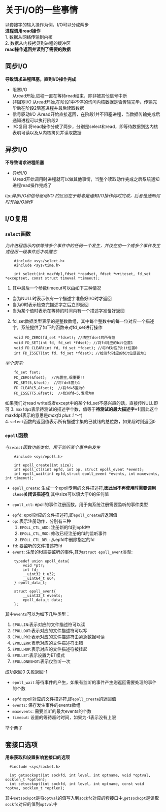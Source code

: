 # 关于I/O的一些事情

以套接字的输入操作为例，I/O可以分成两步    
**进程调用read操作**  
    1. 数据从网络传输到内核  
    2. 数据从内核拷贝到进程的缓冲区    
**read操作返回并读到了需要的数据**

## 同步I/O
**导致请求进程阻塞，直到I/O操作完成**
* 阻塞I/O  
  从read开始,进程一直在等待read结束，除非被其他信号中断  
* 非阻塞I/O
  从read开始,在阶段1中不停的询问内核数据是否传输完毕，传输完毕后在阶段2阻塞进程并最后读取数据  
* 信号驱动I/O
  从read开始直接返回，在阶段1并不阻塞进程，当数据传输完成后通知进程可以执行阶段2 
* I/O复用
  将read操作分成了两步，分别是select和read，即等待数据到达内核表明可读以及从内核拷贝并读取数据

## 异步I/O
**不导致请求进程阻塞**
* 异步I/O  
  从read开始调用时进程就可以做其他事情，当整个读取动作完成之后系统通知进程read操作完成了

*tip:异步I/O和信号驱动I/O 的区别在于前者是通知I/O操作何时完成，后者是通知何时开始I/O操作*

## I/O复用

### `select`函数
*允许进程指示内核等待多个事件中的任何一个发生，并仅在由一个或多个事件发生或经历一段事件后才唤醒它*
```
    #include <sys/select.h>  
    #include <sys/time.h>  

    int select(int maxfdp1,fdset *readset, fdset *writeset, fd_set *exceptset, const struct timeval *timeout);
```
1. 其中最后一个参数timeout可以由如下三种情况
* 当为NULL时表示仅有一个描述字准备好I/O时才返回
* 当为0时表示检查完描述字之后立即返回
* 当为某个值时表示在等待的时间内有一个描述字准备好返回

2. fd_set数据类型表示的是整数数组，其中每个整数中的每一位对应一个描述字，系统提供了如下的函数来对fd_set进行操作
```
    void FD_ZERO(fd_set *fdset); //清空fdset的所有位
    void FD_SET(int fd, fd_set *fdset); //将fd对应的bit位置1
    void FD_CLEAR(int fd, fd_set *fdset); //将fd对应的bit位置0
    int FD_ISSET(int fd, fd_set *fdset); //检测fd对应的bit位是否为1
```
*举个例子:*
```
    fd_set fset;  
    FD_ZERO(&fset);  //先置空,很重要!!
    FD_SET(5,&fset);  //将fd=5置为1
    FD_CLEAR(5,&fset);  //将fd=5置为0
    FD_ISSET(5,&fset);  //检测fd=5,发现为0
```
如果我们对read write或者except中的某个fd_set不感兴趣的话，直接传NULL即可
3. `maxfdp1`表示待测试的描述字个数，值等于**待测试的最大描述字+1**(因此这个maxfdp1表示的意思是*maxfd plus 1* ^-^)  
4. `select`函数的返回值表示所有描述字集的已就绪的总位数，如果超时则返回0

### `epoll`函数
*与`select`函数功能类似，用于监听某个事件的发生*
```
    #include <sys/epoll.h>  

    int epoll_create(int size);
    int epoll_ctl(int epfd, int op, struct epoll_event *event);
    int epoll_wait(int epfd,struct epoll_event *events, int maxevents, int timeout);
```

* `epoll_create`: 生成一个epoll专用的文件描述符,**因此当不再使用时需要调用`close`关闭该描述符**,其中size可以填大于0的任何值
    
* `epoll_ctl`: epoll的事件注册函数，用于向系统注册需要监听的事件类型
- `epfd`: epoll对应的文件描述符,即`epoll_create`的返回值
- `op`: 表示注册动作，分别有三种
  1. `EPOLL_CTL_ADD`: 注册新的fd到epfd中
  2. `EPOLL_CTL_MOD`: 修改已经注册的fd的监听事件
  3. `EPOLL_CTL_DEL`: 从epfd中删除指定的fd
- `fd`: 要监听的文件描述符fd
- `event`: 注册的fd需要监听的事件,其为`struct epoll_event`类型:
```
    typedef union epoll_data{
        void *ptr;
        int fd;
        __uint32_t u32;
        __uint64_t u64;
    } epoll_data_t;

    struct epoll_event{
        __uint32_t events;
        epoll_data_t data; 
    };
```
其中`events`可以为如下几种类型：
1. `EPOLLIN`:表示对应的文件描述符可以读
2. `EPOLLOUT`:表示对应的文件描述符可以写
3. `EPOLLPRI`:表示对应的文件描述符由紧急数据可读
4. `EPOLLERR`:表示对应的文件描述符出错
5. `EPOLLHUP`:表示对应的文件描述符被挂起
6. `EPOLLET`:表示设置为ET模式
7. `EPOLLONESHOT`:表示仅监听一次  
   
成功返回0 失败返回-1

* `epoll_wait`:等待事件的产生，如果有监听的事件产生则返回需要处理的事件的个数
- `epfd`:epoll对应的文件描述符,即`epoll_create`的返回值
- `events`: 保存发生事件的events数组
- `maxevents`: 需要监听的最大events的个数
- `timeout`: 设置的等待超时时间，如果为-1表示没有上限

举个栗子

## 套接口选项
**用来获取和设置影响套接口的选项**
```
  #include <sys/socket.h>  
  
  int getsockopt(int sockfd, int level, int optname, void *optval, socklen_t *optlen);
  int setsockopt(int sockfd, int level, int optname, const void *optva, socklen_t *optlen);
```

其中`setsockpot`是将`optval`的值写入到`sockfd`对应的套接口中,`getsockopt`是读取`sockfd`对应的值到`optval`中


